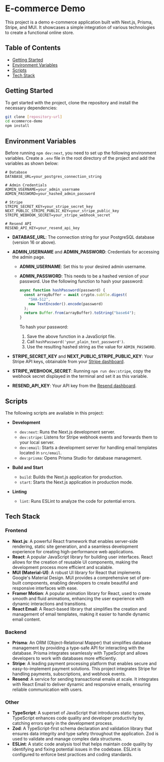 # E-commerce Demo

This project is a demo e-commerce application built with Next.js, Prisma, Stripe, and MUI. It showcases a simple integration of various technologies to create a functional online store.

## Table of Contents

- [Getting Started](#getting-started)
- [Environment Variables](#environment-variables)
- [Scripts](#scripts)
- [Tech Stack](#tech-stack)

## Getting Started

To get started with the project, clone the repository and install the necessary dependencies:

```bash
git clone [repository-url]
cd ecommerce-demo
npm install
```

## Environment Variables

Before running `npm dev:next`, you need to set up the following environment variables. Create a `.env` file in the root directory of the project and add the variables as shown below:

```dotenv
# Database
DATABASE_URL=your_postgres_connection_string

# Admin Credentials
ADMIN_USERNAME=your_admin_username
ADMIN_PASSWORD=your_hashed_admin_password

# Stripe
STRIPE_SECRET_KEY=your_stripe_secret_key
NEXT_PUBLIC_STRIPE_PUBLIC_KEY=your_stripe_public_key
STRIPE_WEBHOOK_SECRET=your_stripe_webhook_secret

# Resend API
RESEND_API_KEY=your_resend_api_key
```

- **DATABASE_URL**: The connection string for your PostgreSQL database (version 16 or above).

- **ADMIN_USERNAME** and **ADMIN_PASSWORD**: Credentials for accessing the admin page.

  - **ADMIN_USERNAME**: Set this to your desired admin username.
  - **ADMIN_PASSWORD**: This needs to be a hashed version of your password. Use the following function to hash your password:

    ```javascript
    async function hashPassword(password) {
      const arrayBuffer = await crypto.subtle.digest(
        "SHA-512",
        new TextEncoder().encode(password)
      );
      return Buffer.from(arrayBuffer).toString("base64");
    }
    ```

    To hash your password:

    1. Save the above function in a JavaScript file.
    2. Call `hashPassword('your_plain_text_password')`.
    3. Use the resulting hashed string as the value for `ADMIN_PASSWORD`.

- **STRIPE_SECRET_KEY** and **NEXT_PUBLIC_STRIPE_PUBLIC_KEY**: Your Stripe API keys, obtainable from your [Stripe dashboard](https://dashboard.stripe.com/apikeys).

- **STRIPE_WEBHOOK_SECRET**: Running `npm run dev:stripe`, copy the webhook secret displayed in the terminal and set it as this variable.

- **RESEND_API_KEY**: Your API key from the [Resend dashboard](https://resend.com/api-keys).

## Scripts

The following scripts are available in this project:

- **Development**

  - `dev:next`: Runs the Next.js development server.
  - `dev:stripe`: Listens for Stripe webhook events and forwards them to your local server.
  - `dev:email`: Starts a development server for handling email templates located in `src/email`.
  - `dev:prisma`: Opens Prisma Studio for database management.

- **Build and Start**

  - `build`: Builds the Next.js application for production.
  - `start`: Starts the Next.js application in production mode.

- **Linting**
  - `lint`: Runs ESLint to analyze the code for potential errors.

## Tech Stack

### Frontend

- **Next.js**: A powerful React framework that enables server-side rendering, static site generation, and a seamless development experience for creating high-performance web applications.
- **React**: A popular JavaScript library for building user interfaces. React allows for the creation of reusable UI components, making the development process more efficient and scalable.
- **MUI (Material-UI)**: A robust UI library for React that implements Google's Material Design. MUI provides a comprehensive set of pre-built components, enabling developers to create beautiful and responsive interfaces with ease.
- **Framer Motion**: A popular animation library for React, used to create smooth and fluid animations, enhancing the user experience with dynamic interactions and transitions.
- **React Email**: A React-based library that simplifies the creation and management of email templates, making it easier to handle dynamic email content.

### Backend

- **Prisma**: An ORM (Object-Relational Mapper) that simplifies database management by providing a type-safe API for interacting with the database. Prisma integrates seamlessly with TypeScript and allows developers to work with databases more efficiently.
- **Stripe**: A leading payment processing platform that enables secure and easy-to-implement payment solutions. This project integrates Stripe for handling payments, subscriptions, and webhook events.
- **Resend**: A service for sending transactional emails at scale. It integrates with React Email to deliver dynamic and responsive emails, ensuring reliable communication with users.

### Other

- **TypeScript**: A superset of JavaScript that introduces static types, TypeScript enhances code quality and developer productivity by catching errors early in the development process.
- **Zod**: A TypeScript-first schema declaration and validation library that ensures data integrity and type safety throughout the application. Zod is used to validate and manage complex data structures.
- **ESLint**: A static code analysis tool that helps maintain code quality by identifying and fixing potential issues in the codebase. ESLint is configured to enforce best practices and coding standards.
